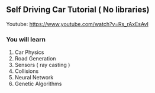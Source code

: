 ## Self Driving Car Tutorial ( No libraries)

Youtube:
https://www.youtube.com/watch?v=Rs_rAxEsAvI

### You will learn

1. Car Physics
2. Road Generation
3. Sensors ( ray casting )
4. Collisions
5. Neural Network
6. Genetic Algorithms
